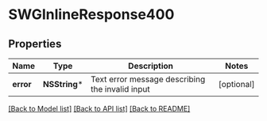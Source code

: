 # SWGInlineResponse400

## Properties
Name | Type | Description | Notes
------------ | ------------- | ------------- | -------------
**error** | **NSString*** | Text error message describing the invalid input | [optional] 

[[Back to Model list]](../README.md#documentation-for-models) [[Back to API list]](../README.md#documentation-for-api-endpoints) [[Back to README]](../README.md)



